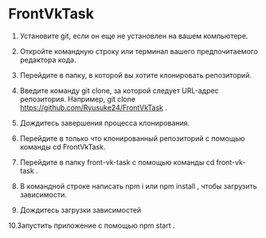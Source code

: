﻿# FrontVkTask
1. Установите git, если он еще не установлен на вашем компьютере.

2. Откройте командную строку или терминал вашего предпочитаемого редактора кода.

3. Перейдите в папку, в которой вы хотите клонировать репозиторий.

4. Введите команду git clone, за которой следует URL-адрес репозитория. Например, git clone https://github.com/Ryusuke24/FrontVkTask .

5. Дождитесь завершения процесса клонирования.

6. Перейдите в только что клонированный репозиторий с помощью команды cd FrontVkTask.

7. Перейдите в папку front-vk-task c помощью команды cd front-vk-task .

8. В командной строке написать npm i или npm install , чтобы загрузить зависимости.

9. Дождитесь загрузки зависимостей 

10.Запустить приложение с помощью npm start .

